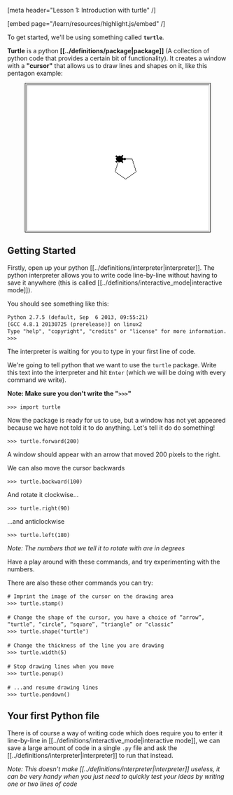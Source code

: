 [meta header="Lesson 1: Introduction with turtle" /]

[embed page="/learn/resources/highlight.js/embed" /]


To get started, we'll be using something called **`turtle`**.

**Turtle** is a python **[[../definitions/package|package]]** (A collection
of python code that provides a certain bit of functionality). It creates a
window with a **"cursor"** that allows us to draw lines and shapes on it, like
this pentagon example:

<img class="img-thumbnail" src="turtle_1.png" alt="Turtle Example" style="display: block; margin: 0 auto;" />

## Getting Started

Firstly, open up your python [[../definitions/interpreter|interpreter]]. The
python interpreter allows you to write code line-by-line without having to save
it anywhere (this is called
[[../definitions/interactive_mode|interactive mode]]).

You should see something like this:

    Python 2.7.5 (default, Sep  6 2013, 09:55:21)
    [GCC 4.8.1 20130725 (prerelease)] on linux2
    Type "help", "copyright", "credits" or "license" for more information.
    >>>

The interpreter is waiting for you to type in your first line of code.

We're going to tell python that we want to use the `turtle` package. Write this
text into the interpreter and hit `Enter` (which we will be doing with every
command we write).

**Note: Make sure you don't write the "`>>>`"**

    >>> import turtle

Now the package is ready for us to use, but a window has not yet appeared
because we have not told it to do anything. Let's tell it do do something!

    >>> turtle.forward(200)

A window should appear with an arrow that moved 200 pixels to the right.

We can also move the cursor backwards

    >>> turtle.backward(100)

And rotate it clockwise...

    >>> turtle.right(90)

...and anticlockwise

    >>> turtle.left(180)

*Note: The numbers that we tell it to rotate with are in degrees*

Have a play around with these commands, and try experimenting with the numbers.

There are also these other commands you can try:

    # Imprint the image of the cursor on the drawing area
    >>> turtle.stamp()

    # Change the shape of the cursor, you have a choice of “arrow”, “turtle”, “circle”, “square”, “triangle” or “classic”
    >>> turtle.shape("turtle")

    # Change the thickness of the line you are drawing
    >>> turtle.width(5)

    # Stop drawing lines when you move
    >>> turtle.penup()

    # ...and resume drawing lines
    >>> turtle.pendown()



## Your first Python file

There is of course a way of writing code which does require you to enter it
line-by-line in [[../definitions/interactive_mode|interactive mode]], we can
save a large amount of code in a single `.py` file and ask the
[[../definitions/interpreter|interpreter]] to run that instead.

*Note: This doesn't make [[../definitions/interpreter|interpreter]] useless, it
can be very handy when you just need to quickly test your ideas by writing one
or two lines of code*


